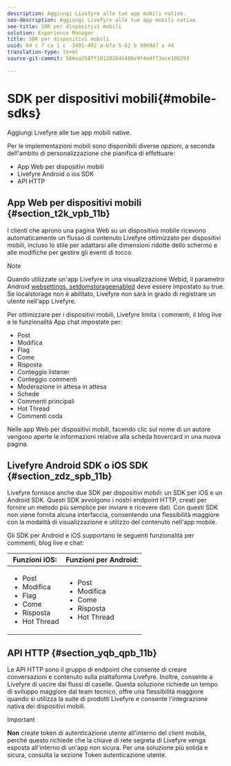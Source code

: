 ```yaml
---
description: Aggiungi Livefyre alle tue app mobili native.
seo-description: Aggiungi Livefyre alle tue app mobili native.
seo-title: SDK per dispositivi mobili
solution: Experience Manager
title: SDK per dispositivi mobili
uuid: 84 c 7 ca 1 c -3401-492 a-bfa 5-62 b 996947 a 44
translation-type: tm+mt
source-git-commit: 566ea2587f101202045488e9f4edf73ece100293

---
```



# SDK per dispositivi mobili{#mobile-sdks}

Aggiungi Livefyre alle tue app mobili native.

Per le implementazioni mobili sono disponibili diverse opzioni, a seconda dell'ambito di personalizzazione che pianifica di effettuare:

* App Web per dispositivi mobili
* Livefyre Android o ios SDK
* API HTTP

## App Web per dispositivi mobili {#section_t2k_vpb_11b}

I clienti che aprono una pagina Web su un dispositivo mobile ricevono automaticamente un flusso di contenuto Livefyre ottimizzato per dispositivi mobili, incluso lo stile per adattarsi alle dimensioni ridotte dello schermo e alle modifiche per gestire gli eventi di tocco.

>[!NOTE]
>
>Quando utilizzate un'app Livefyre in una visualizzazione Webid, il parametro Android [websettings. setdomstorageenabled](https://developer.android.com/reference/android/webkit/WebSettings.html) deve essere impostato su true. Se localstorage non è abilitato, Livefyre non sarà in grado di registrare un utente nell'app Livefyre.

Per ottimizzare per i dispositivi mobili, Livefyre limita i commenti, il blog live e le funzionalità App chat impostate per:

* Post
* Modifica
* Flag
* Come
* Risposta
* Conteggio listener
* Conteggio commenti
* Moderazione in attesa in attesa
* Schede
* Commenti principali
* Hot Thread
* Commenti coda

Nelle app Web per dispositivi mobili, facendo clic sul nome di un autore vengono aperte le informazioni relative alla scheda hovercard in una nuova pagina.

## Livefyre Android SDK o iOS SDK {#section_zdz_spb_11b}

Livefyre fornisce anche due SDK per dispositivi mobili: un SDK per iOS e un Android SDK. Questi SDK avvolgono i nostri endpoint HTTP, creati per fornire un metodo più semplice per inviare e ricevere dati. Con questi SDK non viene fornita alcuna interfaccia, consentendo una flessibilità maggiore con la modalità di visualizzazione e utilizzo del contenuto nell'app mobile.

Gli SDK per Android e iOS supportano le seguenti funzionalità per commenti, blog live e chat:

| Funzioni iOS: | Funzioni per Android: |
|--- |--- |
| <ul><li> Post </li><li>Modifica </li><li>Flag </li><li>Come </li><li>Risposta </li><li>Hot Thread</li></ul> | <ul><li>Post </li><li>Modifica </li><li>Come </li><li>Risposta </li><li>Hot Thread</li></ul> |

## API HTTP {#section_yqb_qpb_11b}

Le API HTTP sono il gruppo di endpoint che consente di creare conversazioni e contenuto sulla piattaforma Livefyre. Inoltre, consente a Livefyre di uscire dai flussi di caselle. Questa soluzione richiede un tempo di sviluppo maggiore dal team tecnico, offre una flessibilità maggiore quando si utilizza la suite di prodotti Livefyre e consente l'integrazione nativa dei dispositivi mobili.

>[!IMPORTANT]
>
>**Non** create token di autenticazione utente all'interno del client mobile, perché questo richiede che la chiave di rete segreta di Livefyre venga esposta all'interno di un'app non sicura. Per una soluzione più solida e sicura, consulta la sezione Token autenticazione utente.

